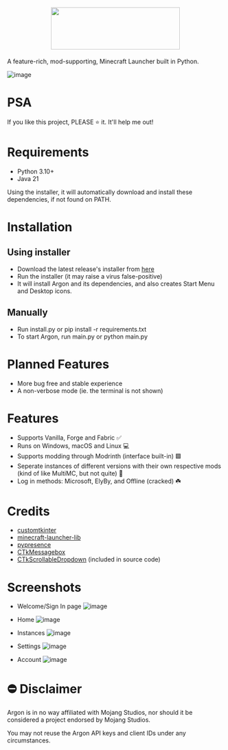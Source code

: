 <h1 align="center"><img width=300 height=98 src="https://github.com/user-attachments/assets/1bb6dc87-3d02-45d2-b847-8779ecf51b58"</img>
</h1>


A feature-rich, mod-supporting, Minecraft Launcher built in Python.

![image](https://github.com/user-attachments/assets/0b6a811e-ae9b-4e07-9d70-6ad376eeb180)



# PSA
If you like this project, PLEASE ⭐ it. It'll help me out!

# Requirements
 - Python 3.10+
 - Java 21

Using the installer, it will automatically download and install these dependencies, if not found on PATH.


# Installation
## Using installer
 - Download the latest release's installer from [here](https://github.com/v-pun215/Argon/releases)
 - Run the installer (it may raise a virus false-positive)
 - It will install Argon and its dependencies, and also creates Start Menu and Desktop icons.

## Manually
 - Run install.py or pip install -r requirements.txt
 - To start Argon, run main.py or python main.py

# Planned Features
 - More bug free and stable experience
 - A non-verbose mode (ie. the terminal is not shown)

# Features
 - Supports Vanilla, Forge and Fabric ✅
 - Runs on Windows, macOS and Linux 💻
 - Supports modding through Modrinth (interface built-in) 🟩
 - Seperate instances of different versions with their own respective mods (kind of like MultiMC, but not quite) 🎉
 - Log in methods: Microsoft, ElyBy, and Offline (cracked) ☘️

# Credits
 - [customtkinter](https://github.com/tomschimansky/customtkinter)
 - [minecraft-launcher-lib](https://codeberg.org/JakobDev/minecraft-launcher-lib)
 - [pypresence](https://github.com/qwertyquerty/pypresence)
 - [CTkMessagebox](https://github.com/Akascape/CTkMessagebox)
 - [CTkScrollableDropdown](https://github.com/Akascape/CTkScrollableDropdown) (included in source code)

#  Screenshots
 - Welcome/Sign In page
![image](https://github.com/user-attachments/assets/ec138c54-3833-402e-bf66-53547db3d9d2)


 - Home
![image](https://github.com/user-attachments/assets/ed129612-51a7-464e-a50f-715d8dd421e2)


 - Instances
![image](https://github.com/user-attachments/assets/c04d64a8-e621-44d0-a314-bd3f22fc7aac)


 - Settings
![image](https://github.com/user-attachments/assets/e2840d2e-9a98-4912-907e-809d72409634)

 - Account
![image](https://github.com/user-attachments/assets/d7ab0e52-a46c-4ee9-bbbc-aea6b07977a2)


# ⛔ Disclaimer
Argon is in no way affiliated with Mojang Studios, nor should it be considered a project endorsed by Mojang Studios.

You may not reuse the Argon API keys and client IDs under any circumstances.

